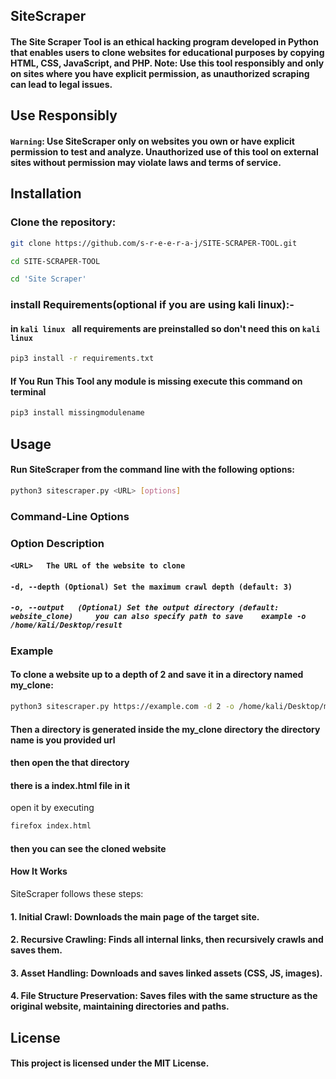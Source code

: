 ## SiteScraper

#### The Site Scraper Tool is an ethical hacking program developed in Python that enables users to clone websites for educational purposes by copying HTML, CSS, JavaScript, and PHP. **Note:** Use this tool responsibly and only on sites where you have explicit permission, as unauthorized scraping can lead to legal issues.

## Use Responsibly


#### `Warning`: Use SiteScraper only on websites you own or have explicit permission to test and analyze. Unauthorized use of this tool on external sites without permission may violate laws and terms of service.


## Installation

### Clone the repository:

```bash
git clone https://github.com/s-r-e-e-r-a-j/SITE-SCRAPER-TOOL.git
```



```bash
cd SITE-SCRAPER-TOOL
```

``` bash
cd 'Site Scraper'
 ```

### install Requirements(optional if you are using kali linux):-

#### in `kali linux ` all requirements are preinstalled so don't need this on `kali linux`


```bash
pip3 install -r requirements.txt
```


#### If You Run This Tool any module is missing execute this command on terminal

```bash
pip3 install missingmodulename
```

## Usage


#### Run SiteScraper from the command line with the following options:

``` bash
python3 sitescraper.py <URL> [options]
```


### Command-Line Options

### Option	Description


#### ```<URL>	The URL of the website to clone```


#### ```-d, --depth (Optional) Set the maximum crawl depth (default: 3)```


##### ```-o, --output	(Optional) Set the output directory (default: website_clone)     you can also specify path to save    example -o /home/kali/Desktop/result    ```




### Example

#### To clone a website up to a depth of 2 and save it in a directory named my_clone:


```bash
python3 sitescraper.py https://example.com -d 2 -o /home/kali/Desktop/my_clone
```

#### Then a directory is generated inside the my_clone directory the directory name is you provided url

#### then open the that directory

#### there is a index.html file in it

open it by executing 

``` bash
firefox index.html
```

#### then you can see the cloned website

#### How It Works
SiteScraper follows these steps:

#### 1. Initial Crawl: Downloads the main page of the target site.

 
#### 2.  Recursive Crawling: Finds all internal links, then recursively crawls and saves them.

  
#### 3. Asset Handling: Downloads and saves linked assets (CSS, JS, images).


#### 4. File Structure Preservation: Saves files with the same structure as the original website, maintaining directories and paths.


## License


#### This project is licensed under the MIT License.



